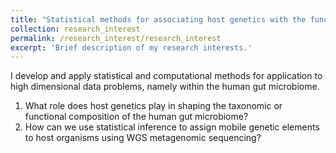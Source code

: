 ```yaml
---
title: "Statistical methods for associating host genetics with the functional potential of the microbiome"
collection: research_interest
permalink: /research_interest/research_interest
excerpt: 'Brief description of my research interests.'
---
```


I develop and apply statistical and computational methods for application to high dimensional data problems, namely within the human gut microbiome. 

1) What role does host genetics play in shaping the taxonomic or functional composition of the human gut microbiome?
2) How can we use statistical inference to assign mobile genetic elements to host organisms using WGS metagenomic sequencing?
